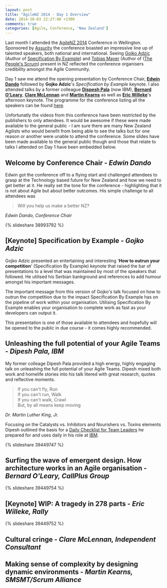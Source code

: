 ```yaml
---
layout: post
title: "AgileNZ 2014 - Day 1 Overview"
date: 2014-10-03 22:27:08 +1300
comments: true
categories: [Agile, Conference, 'New Zealand'] 
---
```

Last month I attended the [AgileNZ 2014](http://agilenz.co.nz/) Conference in Wellington. Sponsored by [Assurity](http://assurity.co.nz/) the conference boasted an impressive line up of talented speakers, both national and international. Seeing [Gojko Adzic](http://gojko.net/) (Author of [Specification By Example](http://specificationbyexample.com/)) and [Tobias Mayer](http://businesscraftsmanship.com/) (Author of ([The People's Scrum](http://www.amazon.com/The-Peoples-Scrum-Revolutionary-Transformation/dp/1937965155/)) present in NZ reflected the conference organisers credibility amongst the Agile Community. 

Day 1 saw me attend the opening presentation by Conference Chair, [__Edwin Dando__](http://agileforeveryone.com/) followed by __Gojko Adzic__'s _Specification by Example_ keynote. I also attended talks by a former colleague [__Dispesh Pala__](https://www.linkedin.com/in/dipeshpala) (now IBM), [__Bernard O'Leary__](https://www.linkedin.com/in/bernardoleary), [__Clare McLennan__](https://www.linkedin.com/pub/clare-mclennan/3/b81/48) and [__Martin Kearns__](https://www.linkedin.com/profile/view?id=2656102) as well as [__Eric Willeke__](http://ericwilleke.com/)'s afternoon keynote. The programme for the conference listing all the speakers can be found [here](http://agilenz.co.nz/programme/).

<!--more-->

Unfortunatly the videos from this conference have been restricted by the publishers to only attendees. It would be awesome if these were made available to the general public - I am sure there are many New Zealand Agilists who would benefit from being able to see the talks but for one reason or another were unable to attend the conference. Some slides have been made available to the general public though and those that relate to talks I attended on Day 1 have been embedded below.

## Welcome by Conference Chair - _Edwin Dando_

Edwin got the conference off to a flying start and challenged attendees to grasp at the Technology based future for New Zealand and how we need to get better at it. He really set the tone for the conference - highlighting that it is not about Agile but about better outcomes. His simple challenge to all attendees was
> Will you help us make a better NZ? 

_Edwin Dando, Conference Chair_

{% slideshare 38993792 %}

## [Keynote] Specification by Example - _Gojko Adzic_

Gojko Adzic presented an entertaining and interesting '__How to outrun your competition__' (Specification By Example) keynote that raised the bar of presentations to a level that was maintained by most of the speakers that followed. He utilised his Serbian bankground and references to add humour amongst his important messages.  

The important message from this version of Gojko's talk focused on how to outrun the competition due to the impact Specification By Example has on the pipeline of work within your organisation. Utilising Specification By Example enables your organisation to complete work as fast as your developers can output it.

This presentation is one of those available to attendees and hopefully will be opened to the public in due course - it comes highly recommended. 

## Unleashing the full potential of your Agile Teams - _Dipesh Pala, IBM_

My former colleage Dipesh Pala provided a high energy, highly engaging talk on unleashing the full potential of your Agile Teams. Dipesh mixed both work and homelife stories into his talk litered with great research, quotes and reflective moments.

> If you can't fly, Run<br/> 
> If you can't run, Walk<br/> 
> If you can't walk, Crawl<br/>
> But, by all means keep moving 

_Dr. Martin Luther King, Jr._

Focusing on the Catalysts vs. Inhibitors and Nourishers vs. Toxins elements Dipesh outlined the basis for a [Daily Checklist for Team Leaders](http://public.dhe.ibm.com/software/au/pdf/IBM_Agile_Conference_CHECKLIST.pdf) he prepared for and uses daily in his role at [IBM](http://www.ibm.com/au).

{% slideshare 39449747 %}

## Surfing the wave of emergent design. How architecture works in an Agile organisation - _Bernard O'Leary, CallPlus Group_

{% slideshare 39449754 %}

## [Keynote] WIP: A tragedy in 278 parts - _Eric Willeke, Rally_

{% slideshare 39449752 %}

## Cultural cringe - _Clare McLennan, Independent Consultant_

## Making sense of complexity by designing dynamic environments - _Martin Kearns, SMSMT/Scrum Alliance_ 


